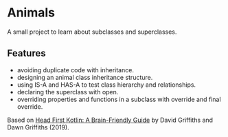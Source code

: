 # Animals

A small project to learn about subclasses and superclasses.

## Features

- avoiding duplicate code with inheritance.
- designing an animal class inheritance structure.
- using IS-A and HAS-A to test class hierarchy and relationships.
- declaring the superclass with open.
- overriding properties and functions in a subclass with override and final override.

Based on [Head First Kotlin: A Brain-Friendly Guide](https://www.amazon.com/Head-First-Kotlin-Brain-Friendly-Guide/dp/1491996692) by David Griffiths and Dawn Griffiths (2019).
